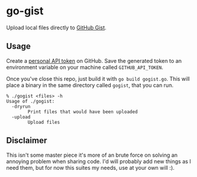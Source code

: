 # go-gist
Upload local files directly to [GitHub Gist](https://gist.github.com/).

## Usage
Create a [personal API token](https://github.com/settings/tokens) on GitHub. Save the generated token to an environment variable on your machine called `GITHUB_API_TOKEN`.

Once you've close this repo, just build it with `go build gogist.go`. This will place a binary in the same directory called `gogist`, that you can run.

```
% ./gogist <files> -h
Usage of ./gogist:
  -dryrun
    	Print files that would have been uploaded
  -upload
    	Upload files
```

## Disclaimer
This isn't some master piece it's more of an brute force on solving an annoying problem when sharing code. I'd will probably add new things as I need them, but for now this suites my needs, use at your own will :).